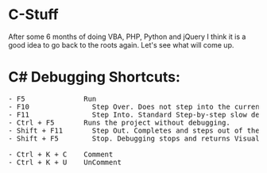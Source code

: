 # C-Stuff
After some 6 months of doing VBA, PHP, Python and jQuery I think it is a good idea to go back to the roots again. Let's see what will come up.

# C# Debugging Shortcuts:

<pre>
- F5              Run
- F10	            Step Over. Does not step into the current method and goes to the next statement.
- F11	            Step Into. Standard Step-by-step slow debugging.
- Ctrl + F5	      Runs the project without debugging.
- Shift + F11	    Step Out. Completes and steps out of the current method. Finishes the current method.
- Shift + F5	    Stop. Debugging stops and returns Visual Studio to design mode.

- Ctrl + K + C    Comment
- Ctrl + K + U    UnComment
</pre>
